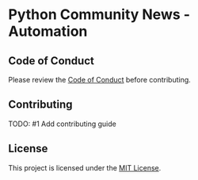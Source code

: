 # Python Community News - Automation

## Code of Conduct
Please review the [Code of Conduct](https://github.com/Python-Community-News/.github/blob/main/CODE_OF_CONDUCT.md) before contributing.

## Contributing
TODO: #1 Add contributing guide

## License
This project is licensed under the [MIT License](LICENSE).
